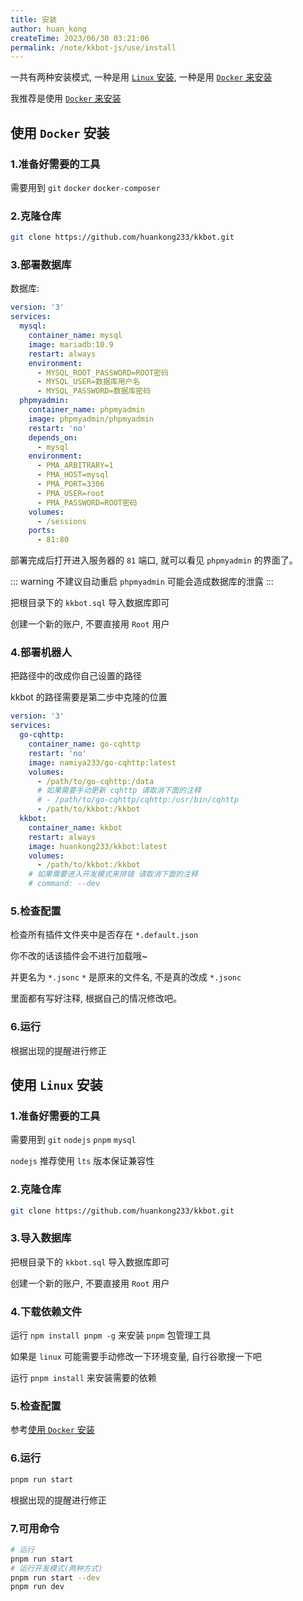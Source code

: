```yaml
---
title: 安装
author: huan_kong
createTime: 2023/06/30 03:21:06
permalink: /note/kkbot-js/use/install
---
```


一共有两种安装模式, 一种是用 [`Linux` 安装](#使用-linux-安装), 一种是用 [`Docker` 来安装](#使用-docker-安装)

我推荐是使用 [`Docker` 来安装](#使用-docker-安装)

## 使用 `Docker` 安装

### 1.准备好需要的工具

需要用到 `git` `docker` `docker-composer`

### 2.克隆仓库

```bash
git clone https://github.com/huankong233/kkbot.git
```

### 3.部署数据库

数据库:

```yaml
version: '3'
services:
  mysql:
    container_name: mysql
    image: mariadb:10.9
    restart: always
    environment:
      - MYSQL_ROOT_PASSWORD=ROOT密码
      - MYSQL_USER=数据库用户名
      - MYSQL_PASSWORD=数据库密码
  phpmyadmin:
    container_name: phpmyadmin
    image: phpmyadmin/phpmyadmin
    restart: 'no'
    depends_on:
      - mysql
    environment:
      - PMA_ARBITRARY=1
      - PMA_HOST=mysql
      - PMA_PORT=3306
      - PMA_USER=root
      - PMA_PASSWORD=ROOT密码
    volumes:
      - /sessions
    ports:
      - 81:80
```

部署完成后打开进入服务器的 `81` 端口, 就可以看见 `phpmyadmin` 的界面了。

::: warning
不建议自动重启 `phpmyadmin` 可能会造成数据库的泄露
:::

把根目录下的 `kkbot.sql` 导入数据库即可

创建一个新的账户, 不要直接用 `Root` 用户

### 4.部署机器人

把路径中的改成你自己设置的路径

kkbot 的路径需要是第二步中克隆的位置

```yaml
version: '3'
services:
  go-cqhttp:
    container_name: go-cqhttp
    restart: 'no'
    image: namiya233/go-cqhttp:latest
    volumes:
      - /path/to/go-cqhttp:/data
      # 如果需要手动更新 cqhttp 请取消下面的注释
      # - /path/to/go-cqhttp/cqhttp:/usr/bin/cqhttp
      - /path/to/kkbot:/kkbot
  kkbot:
    container_name: kkbot
    restart: always
    image: huankong233/kkbot:latest
    volumes:
      - /path/to/kkbot:/kkbot
    # 如果需要进入开发模式来排错 请取消下面的注释
    # command: --dev
```

### 5.检查配置

检查所有插件文件夹中是否存在 `*.default.json`

你不改的话该插件会不进行加载哦~

并更名为 `*.jsonc` `*` 是原来的文件名, 不是真的改成 `*.jsonc`

里面都有写好注释, 根据自己的情况修改吧。

### 6.运行

根据出现的提醒进行修正

## 使用 `Linux` 安装

### 1.准备好需要的工具

需要用到 `git` `nodejs` `pnpm` `mysql`

`nodejs` 推荐使用 `lts` 版本保证兼容性

### 2.克隆仓库

```bash
git clone https://github.com/huankong233/kkbot.git
```

### 3.导入数据库

把根目录下的 `kkbot.sql` 导入数据库即可

创建一个新的账户, 不要直接用 `Root` 用户

### 4.下载依赖文件

运行 `npm install pnpm -g` 来安装 `pnpm` 包管理工具

如果是 `linux` 可能需要手动修改一下环境变量, 自行谷歌搜一下吧

运行 `pnpm install` 来安装需要的依赖

### 5.检查配置

参考[使用 `Docker` 安装](#_5-检查配置)

### 6.运行

```bash
pnpm run start
```

根据出现的提醒进行修正

### 7.可用命令

```bash
# 运行
pnpm run start
# 运行开发模式(两种方式)
pnpm run start --dev
pnpm run dev
```
